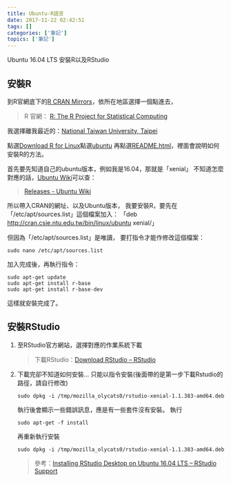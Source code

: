 ```yaml
---
title: Ubuntu-R語言
date: 2017-11-22 02:42:51
tags: []
categories: ['筆記']
topics: ['筆記']
---
```


Ubuntu 16.04 LTS 安裝R以及RStudio
<!--more-->

## 安裝R

到R官網底下的[R CRAN Mirrors](https://cran.r-project.org/mirrors.html)，依所在地區選擇一個點進去，

> R 官網：
>[R: The R Project for Statistical Computing](https://www.r-project.org/)

我選擇離我最近的：[National Taiwan University, Taipei ](http://cran.csie.ntu.edu.tw/)

點選[Download R for Linux](http://cran.csie.ntu.edu.tw/bin/linux/)點選[ubuntu](http://cran.csie.ntu.edu.tw/bin/linux/ubuntu/)
再點選[README.html](http://cran.csie.ntu.edu.tw/bin/linux/ubuntu/README.html)，裡面會說明如何安裝R的方法。


首先要先知道自己的ubuntu版本，例如我是16.04，那就是「xenial」
不知道怎麼對應的話，[Ubuntu Wiki](https://wiki.ubuntu.com)可以查：
>[Releases - Ubuntu Wiki](https://wiki.ubuntu.com/Releases)

所以帶入CRAN的網址、以及Ubuntu版本，
我要安裝R，要先在「/etc/apt/sources.list」這個檔案加入：
「deb http://cran.csie.ntu.edu.tw/bin/linux/ubuntu xenial/」

但因為「/etc/apt/sources.list」是唯讀，
要打指令才能作修改這個檔案：
```
sudo nano /etc/apt/sources.list
```

加入完成後，再執行指令：
```
sudo apt-get update
sudo apt-get install r-base
sudo apt-get install r-base-dev
```

這樣就安裝完成了。

## 安裝RStudio

1. 至RStudio官方網站，選擇對應的作業系統下載

    > 下載RStudio：[Download RStudio – RStudio](https://www.rstudio.com/products/rstudio/download/#download)


2. 下載完卻不知道如何安裝...
    只能以指令安裝(後面帶的是第一步下載Rstudio的路徑，請自行修改)
    ```
    sudo dpkg -i /tmp/mozilla_olycats0/rstudio-xenial-1.1.383-amd64.deb
    ```

    執行後會顯示一些錯誤訊息，應是有一些套件沒有安裝。
    執行
    ```
    sudo apt-get -f install
    ```
    再重新執行安裝
    ```
    sudo dpkg -i /tmp/mozilla_olycats0/rstudio-xenial-1.1.383-amd64.deb
    ```

    > 參考：[Installing RStudio Desktop on Ubuntu 16.04 LTS – RStudio Support](https://support.rstudio.com/hc/en-us/community/posts/209074748-Installing-RStudio-Desktop-on-Ubuntu-16-04-LTS)

